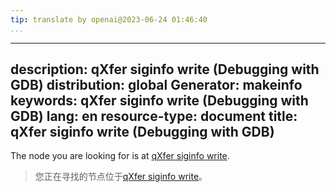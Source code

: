 ```yaml
---
tip: translate by openai@2023-06-24 01:46:40
...
```

---
description: qXfer siginfo write (Debugging with GDB)
distribution: global
Generator: makeinfo
keywords: qXfer siginfo write (Debugging with GDB)
lang: en
resource-type: document
title: qXfer siginfo write (Debugging with GDB)
---

The node you are looking for is at [qXfer siginfo write](General-Query-Packets.html#qXfer-siginfo-write).

> 您正在寻找的节点位于[qXfer siginfo write](General-Query-Packets.html#qXfer-siginfo-write)。
